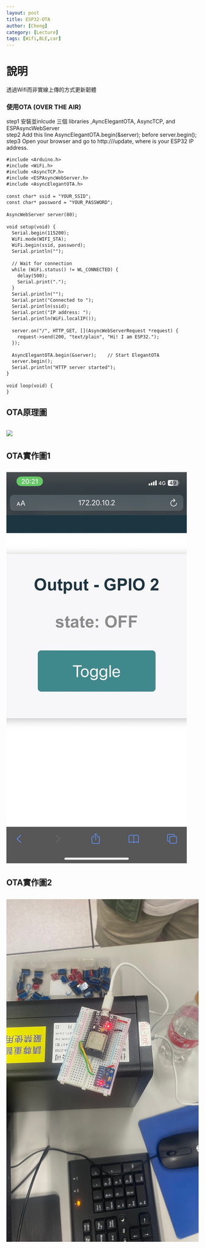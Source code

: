 ```yaml
---
layout: post
title: ESP32-OTA
author: [Cheng]
category: [Lecture]
tags: [Wifi,BLE,car]
---
```


# 說明
透過Wifi而非實線上傳的方式更新韌體<br>
### 使用OTA (OVER THE AIR)
step1 安裝並inlcude 三個 libraries ,AyncElegantOTA, AsyncTCP, and ESPAsyncWebServer <br>
step2 Add this line AsyncElegantOTA.begin(&server); before server.begin(); <br>
step3 Open your browser and go to http:///update, where is your ESP32 IP address. <br>

```
#include <Arduino.h>
#include <WiFi.h>
#include <AsyncTCP.h>
#include <ESPAsyncWebServer.h>
#include <AsyncElegantOTA.h>

const char* ssid = "YOUR_SSID";
const char* password = "YOUR_PASSWORD";

AsyncWebServer server(80);

void setup(void) {
  Serial.begin(115200);
  WiFi.mode(WIFI_STA);
  WiFi.begin(ssid, password);
  Serial.println("");

  // Wait for connection
  while (WiFi.status() != WL_CONNECTED) {
    delay(500);
    Serial.print(".");
  }
  Serial.println("");
  Serial.print("Connected to ");
  Serial.println(ssid);
  Serial.print("IP address: ");
  Serial.println(WiFi.localIP());

  server.on("/", HTTP_GET, [](AsyncWebServerRequest *request) {
    request->send(200, "text/plain", "Hi! I am ESP32.");
  });

  AsyncElegantOTA.begin(&server);    // Start ElegantOTA
  server.begin();
  Serial.println("HTTP server started");
}

void loop(void) {
}  
```
## OTA原理圖
![](https://i0.wp.com/randomnerdtutorials.com/wp-content/uploads/2021/01/Async-Elegant-OTA-Web-Server-ESP32-How-it-Works.png?w=751&quality=100&strip=all&ssl=1)
--- 
## OTA實作圖1
![](https://raw.githubusercontent.com/chengx231/MCU-course/79daec24c5627082ce3952ea68bbae7f4ee3bdb3/images/S__147423300.jpg)
---
## OTA實作圖2
![](https://raw.githubusercontent.com/chengx231/MCU-course/79daec24c5627082ce3952ea68bbae7f4ee3bdb3/images/S__147423305.jpg)
---
